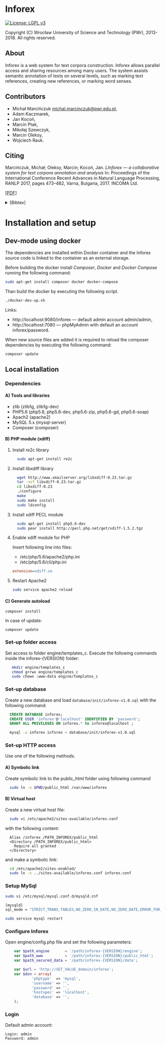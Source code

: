 Inforex
=======

[![License: LGPL v3](https://img.shields.io/badge/License-LGPL%20v3-blue.svg)](https://www.gnu.org/licenses/lgpl-3.0)

Copyright (C) Wrocław University of Science and Technology (PWr), 2013-2018. 
All rights reserved.


About
-----

Inforex is a web system for text corpora construction. 
Inforex allows parallel access and sharing resources among many users. 
The system assists semantic annotation of texts on several levels, 
such as marking text references, creating new references, or marking word senses.

Contributors
------------
* Michał Marcińczuk <michal.marcinczuk@pwr.edu.pl>,
* Adam Kaczmarek,
* Jan Kocoń,
* Marcin Ptak,
* Mikołaj Szewczyk,
* Marcin Oleksy,
* Wojciech Rauk.


Citing
------


Marcińczuk, Michał; Oleksy, Marcin; Kocoń, Jan.
_LInforex — a collaborative system for text corpora annotation and analysis_
In: Proceedings of the International Conference Recent Advances in Natural Language Processing, RANLP 2017, 
pages 473–482, Varna, Bulgaria, 2017. INCOMA Ltd. 

\[[PDF](https://www.researchgate.net/publication/321580606_Inforex-a_Collaborative_System_for_Text_Corpora_Annotation_and_Analysis)\]

<details><summary>[Bibtex]</summary>
<p>

```
@InProceedings{R17-1063,
  author = 	"Marci{\'{n}}czuk, Micha{\l}
		and Oleksy, Marcin
		and Koco{\'{n}}, Jan",
  title = 	"Inforex --- a collaborative system for text corpora annotation and analysis",
  booktitle = 	"Proceedings of the International Conference Recent Advances in Natural Language Processing, RANLP 2017",
  year = 	"2017",
  publisher = 	"INCOMA Ltd.",
  pages = 	"473--482",
  location = 	"Varna, Bulgaria",
  doi = 	"10.26615/978-954-452-049-6_063",
  url = 	"https://doi.org/10.26615/978-954-452-049-6_063"
}
```   
</p>
</details>

Installation and setup
======================

Dev-mode using docker
---------------------

The dependencies are installed within Docker container 
and the Inforex source code is linked to the container as an external storage. 

Before building the docker install *Composer*, *Docker* and *Docker Compose* running the following command:

```bash
sudo apt-get install composer docker docker-compose
```
Than build the docker by executing the following script. 

```bash
./docker-dev-up.sh
```

Links:
* http://localhost:9080/inforex — default admin account admin/admin,
* http://localhost:7080 — phpMyAdmin with default an account inforex/password.   

When new source files are added it is required to reload the composer dependencies 
by executing the following command:

```bash
composer update
```

Local installation
------------------

### Dependencies

#### A) Tools and libraries

* zlib      (zlib1g, zlib1g-dev)
* PHP5.6    (php5.6, php5.6-dev, php5.6-zip, php5.6-gd, php5.6-soap) 
* Apach2    (apache2) 
* MySQL 5.x (mysql-server) 
* Composer  (composer)
 
#### B) PHP module (xdiff)

  
   1. Install re2c library

      ```bash
        sudo apt-get install re2c
      ```
        
   2. Install libxdiff library 

      ```bash
        wget http://www.xmailserver.org/libxdiff-0.23.tar.gz
        tar -xvf libxdiff-0.23.tar.gz
        cd libxdiff-0.23
        ./configure
        make
        sudo make install
        sudo ldconfig
       ```
          
   3. Install xdiff PECL module

      ```bash
        sudo apt-get install php5.6-dev
        sudo pear install http://pecl.php.net/get/xdiff-1.5.2.tgz
      ```

   4. Enable xdiff module for PHP
     
      Insert following line into files:
      * /etc/php/5.6/apache2/php.ini
      * /etc/php/5.6/cli/php.ini
      
      ```ini
      extension=xdiff.so
      ```
         
   5. Restart Apache2

        ```bash
        sudo service apache2 reload
        ```

#### C) Generate autoload

```
composer install
```

In case of update:

```
composer update
```



### Set-up folder access

     
Set access to folder engine/templates_c. Execute the following commands
inside the inforex-{VERSION} folder:

```bash
   mkdir engine/templates_c
   chmod g+rwx engine/templates_c
   sudo chown :www-data engine/templates_c
```


### Set-up database


Create a new database and load `database/init/inforex-v1.0.sql` with the following command:

```sql
  CREATE DATABASE inforex;
  CREATE USER 'inforex'@'localhost' IDENTIFIED BY 'password';
  GRANT ALL PRIVILEGES ON inforex.* to inforex@localhost ;
```

```bash
  mysql -u inforex inforex < database/init/inforex-v1.0.sql
```

### Set-up HTTP access


Use one of the following methods.

#### A) Symbolic link

Create symbolic link to the public_html folder using following command

```bash
  sudo ln -s $PWD/public_html /var/www/inforex  
```

#### B) Virtual host

Create a new virtual host file:

```bash
  sudo vi /etc/apache2/sites-available/inforex.conf
```

with the following content:

```
  Alias /inforex /PATH_INFOREX/public_html
  <Directory /PATH_INFOREX/public_html>
    Require all granted
  </Directory>
```

and make a symbolic link:

```bash
  cd /etc/apache2/sites-enabled/
  sudo ln -s ../sites-available/inforex.conf inforex.conf
``` 

### Setup MySql

```bash
sudo vi /etc/mysql/mysql.conf.d/mysqld.cnf
```

```bash
[mysqld]  
sql_mode = "STRICT_TRANS_TABLES,NO_ZERO_IN_DATE,NO_ZERO_DATE,ERROR_FOR_DIVISION_BY_ZERO,NO_AUTO_CREATE_USER,NO_ENGINE_SUBSTITUTION"
```

```bash
sudo service mysql restart
```

### Configure Inforex


Open engine/config.php file and set the following parameters:

```php
    var $path_engine       = '/path/inforex-{VERSION}/engine';
    var $path_www          = '/path/inforex-{VERSION}/public_html'; 
    var $path_secured_data = '/path/inforex-{VERSION}/data';

    var $url = 'http://SET_VALUE_domain/inforex';
    var $dsn = array(
            'phptype'  => 'mysql',
            'username' => '',
            'password' => '',
            'hostspec' => 'localhost',
            'database' => '',
    );
```   

### Login
Default admin account:
```
Login: admin
Password: admin
```
   

